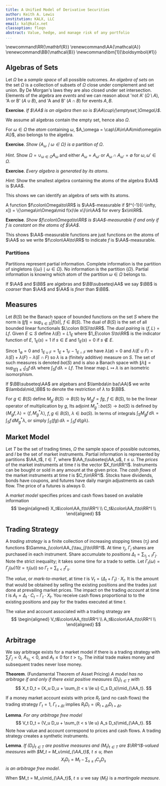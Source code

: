 ```yaml
---
title: A Unified Model of Derivative Securities
author: Keith A. Lewis
institution: KALX, LLC
email: kal@kalx.net
classoption: fleqn
abstract: Value, hedge, and manage risk of any portfolio
...
```


\newcommand\RR{\mathbf{R}}
\renewcommand\AA{\mathcal{A}}
\renewcommand\BB{\mathcal{B}}
\newcommand\bm[1]{\boldsymbol{#1}}

## Algebras of Sets

Let $\Omega$ be a _sample space_ of all possible outcomes.  An _algebra
of sets_ on the set $\Omega$ is a collection of subsets of $\Omega$
close under complement and set union. By De Morgan's laws they are also
closed under set intersection. Elements of the algebra are _events_ and
we can reason about 'not A' ($\Omega\setminus A$), 'A or B' ($A\cup B$),
and 'A and B' ($A\cap B$) for events $A, B$.

__Exercise__. _If $\AA$ is an algebra then so is $\AA\cup\{\emptyset,\Omega\}$_.

We assume all algebras contain the empty set, hence also $\Omega$. 

For $\omega\in\Omega$ the _atom_ containing $\omega$, $A_\omega = \cap\{A\in\AA\mid\omega\in A\}$,
also belongs to the algebra.

__Exercise__. _Show $\{A_\omega\mid\omega\in\Omega\}$ is a_ partition _of $\Omega$_.

_Hint_. Show $\Omega = \cup_{\omega\in\Omega} A_\omega$ and either $A_\omega = A_{\omega'}$
or $A_\omega\cap A_{\omega'} = \emptyset$ for $\omega, \omega'\in\Omega$.

__Exercise__. _Every algebra is generated by its atoms_.

_Hint_: Show the smallest algebra containing the atoms of the algebra $\AA$ is $\AA$.

This shows we can identify an algebra of sets with its atoms.

A function $f\colon\Omega\to\RR$ is $\AA$-measurable if 
$f^{-1}((-\infty, x]) = \{\omega\in\Omega\mid f(x)\le x\}\in\AA$ for every
$x\in\RR$.

__Exercise__. _Show $f\colon\Omega\to\RR$ is $\AA$-measurable if and only if $f$ is
constant on the atoms of $\AA$_.

This shows $\AA$-measurable functions are just functions on the atoms of $\AA$
so we write $f\colon\AA\to\RR$ to indicate $f$ is $\AA$-measurable.

### Partitions

Partitions represent partial information. Complete information is the partition of
singletons $\{\{\omega\}\mid\omega\in\Omega\}$. No information is the partition $\{\Omega\}$.
Partial information is knowing which atom of the partition $\omega\in\Omega$ belongs to.

If $\AA$ and $\BB$ are algebras and $\BB\subseteq\AA$ we say $\BB$
is _coarser_ than $\AA$ and $\AA$ is _finer_ than $\BB$.

## Measures

Let $B(S)$ be the Banach space of bounded functions on the set $S$
where the norm is $\|f\| = \sup_{s\in S} |f(s)|$, $f\in B(S)$.
The dual of $B(S)$ is the set of all bounded linear functionals $L\colon B(S)\to\RR$.
The _dual pairing_ is $\langle f, L\rangle = Lf$.
Given $E\subseteq S$ define $\lambda(E) = L1_E$ where $1_E\colon S\to\RR$ is
the indicator function of $E$, $1_E(s) = 1$ if $s\in E$ and
$1_E(s) = 0$ if $s\not\in E$.

Since $1_\emptyset = 0$ and $1_{E\cup F} = 1_E + 1_F - 1_{E\cap F}$ we have
$\lambda(\emptyset) = 0$ and $\lambda(E\cup F) = \lambda(E) + \lambda(F) - \lambda({E\cap F)}$
so $\lambda$ is a (finitely additive) measure on $S$.
The set of such measures is denoted $ba(S)$ and is also a Banach space
with $\|\lambda\| = \sup_{\|f\|\le1} \int_S f\,d\lambda$ where
$\int_S f\,d\lambda = Lf$.
The linear map $L\mapsto\lambda$ is an isometric isomorphism.

If $\BB\subseteq\AA$ are algebars and $\lambda\in ba(\AA)$ we write $\lambda\mid_\BB$
to denote the restriction of $\lambda$ to $\BB$.

For $g\in B(S)$ define $M_g\colon B(S)\to B(S)$ by $M_g f = fg$, $f\in
B(S)$, to be the linear operator of multiplication by $g$, Its adjoint
$M_g^*\colon ba(S)\to ba(S)$ is defined by $\langle M_gf,\lambda \rangle =
\langle f,M_g^*\lambda \rangle$, $f, g\in B(S)$, $\lambda\in ba(S)$. In
terms of integrals $\int_S M_gf\,d\lambda = \int_S f\,dM_g^*\lambda$,
or simply $\int_S (fg)\,d\lambda = \int_S f\,d(g\lambda)$.


## Market Model

Let $T$ be the set of trading times, $\Omega$ the sample space of possible outcomes,
and $I$ be the set of market instruments. Partial information is represented by
partitions $\AA_t$, $t\in T$, where $\AA_t\subseteq\AA_u$, $t\le u$.
The _prices_ of the market instruments at time $t$ 
is the vector $X_t\in\RR^I$.
Instruments can be bought or sold in any amount at the given price.
The _cash flows_ of the market instruments at time $t$
is $C_t\in\RR^I$. Stocks have dividends, bonds have coupons, and futures have
daily margin adjustments as cash flow. The price of a futures is always 0.

A _market model_ specifies prices and cash flows based on available information
$$
\begin{aligned}
	X_t&\colon\AA_t\to\RR^I \\
	C_t&\colon\AA_t\to\RR^I \\
\end{aligned}
$$

## Trading Strategy

A _trading strategy_ is a finite collection of increasing stopping times $(\tau_j)$
and functions $\Gamma_j\colon\AA_{\tau_j}\to\RR^I$.
At time $\tau_j$, $\Gamma_j$ shares are purchased in each instrument.
Share accumulate to _positions_ $\Delta_t = \sum_{\tau_j < t} \Gamma_j$.
Note the strict inequality; it takes some time for a trade to settle.
Let $\Gamma_t(\omega) = \Gamma_j(\omega) 1(t = \tau_j(\omega))$ so
$\Gamma_t = \sum_{s<t} \Gamma_s$.

The _value_, or _mark-to-market_, at time $t$ is $V_t = (\Delta_t + \Gamma_t)\cdot X_t$.
It is the amount that would be obtained by selling the existing positions and the
trades just done at prevailing market prices.
The impact on the trading _account_ at time $t$ is $A_t = \Delta_t\cdot C_t - \Gamma_t\cdot X_t$.
You receive cash flows proportional to to the existing positions and
pay for the trades executed at time $t$.

The value and account associated with a trading strategy are
$$
\begin{aligned}
	V_t&\colon\AA_t\to\RR^I \\
	A_t&\colon\AA_t\to\RR^I \\
\end{aligned}
$$

## Arbitrage

We say arbitrage exists for a market model if there is a trading strategy with $\sum_j \Gamma_j = 0$,
$A_{\tau_0} < 0$, and $A_t \le 0$ for $t > \tau_0$.
The initial trade makes money and subsequent trades never lose money.

__Theorem__. (Fundamental Theorem of Asset Pricing) _A model has no arbitrage if and only
if there exist positive measures $(D_t)_{t\in T}$ with_
$$
	X_t D_t = (X_u D_u + \sum_{t < s \le u} C_s D_s)\mid_{\AA_t}.
$$

If a money market account exists with price $R_t$ (and no cash flows) the trading
strategy $\Gamma_t = 1$, $\Gamma_{t+\Delta t}$ implies $R_t D_t = (R_{t+\Delta t}D_{t+\Delta t}$.

__Lemma__. _For any arbitrage free model_
$$
	V_t D_t = (V_u D_u + \sum_{t < s \le u} A_s D_s)\mid_{\AA_t}.
$$
Note how value and account correspond to prices and cash flows. A trading strategy
creates a synthetic instruments.

__Lemma__. _If $(D_t)_{t\in T}$ are positive measures and $(M_t)_{t\in T}$ are $\RR^I$-valued
measures with $M_t = M_u\mid_{\AA_t}$, $t\le u$, then_
$$
	X_t D_t = M_t - \sum_{s\le t} C_s D_s
$$
_is an arbitrage free model_.

When $M_t = M_u\mid_{\AA_t}$, $t\le u$ we say $(M_t)$ is a _martingale measure_.
